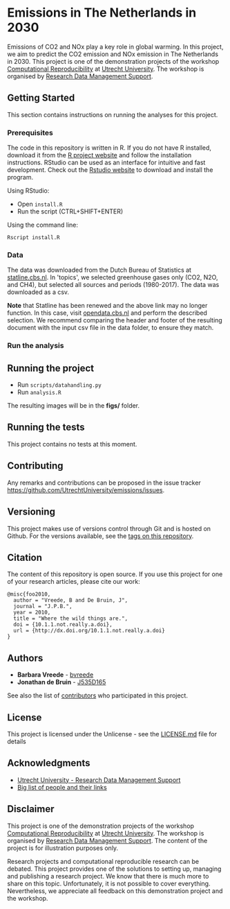 # Emissions in The Netherlands in 2030

Emissions of CO2 and NOx play a key role in global warming. In this project,
we aim to predict the CO2 emission and NOx emission in The Netherlands in
2030. This project is one of the demonstration projects of the workshop
[Computational Reproducibility](https://github.com/UtrechtUniversity/workshop-computational-reproducibility) at [Utrecht
University](https://www.uu.nl). The workshop is organised by [Research Data
Management Support](https://www.uu.nl/en/research/research-data-management).


## Getting Started

This section contains instructions on running the analyses for this project. 

### Prerequisites

The code in this repository is written in R. If you do not have R installed,
download it from the [R project website](https://www.r-project.org/) and follow the
installation instructions. RStudio can be used as an interface for intuitive and fast
development. Check out the [Rstudio website](https://www.rstudio.com/) to
download and install the program.

Using RStudio:

- Open `install.R`
- Run the script (CTRL+SHIFT+ENTER)

Using the command line:

```
Rscript install.R
```

### Data

The data was downloaded from the Dutch Bureau of Statistics at [statline.cbs.nl](http://statline.cbs.nl/Statweb/selection/VW=T&DM=SLEN&PA=7063ENG&D1=a&D2=a&D3=a&LA=EN&HDR=T&STB=G1,G2). In 'topics', we selected greenhouse gases only
(CO2, N2O, and CH4), but selected all sources and periods (1980-2017). The
data was downloaded as a csv.

**Note** that Statline has been renewed and the above link may no longer function. In
this case, visit [opendata.cbs.nl](https://opendata.cbs.nl/statline/#/CBS/en/dataset/7063eng/table?ts=1537862508225) and perform the described selection. We
recommend comparing the header and footer of the resulting document with the
input csv file in the data folder, to ensure they match.


### Run the analysis

## Running the project
- Run `scripts/datahandling.py`
- Run `analysis.R`

The resulting images will be in the **figs/** folder.


## Running the tests

This project contains no tests at this moment.

## Contributing

Any remarks and contributions can be proposed in the issue tracker
https://github.com/UtrechtUniversity/emissions/issues. 

## Versioning

This project makes use of versions control through Git and is hosted on
Github. For the versions available, see the [tags on this repository](https://github.com/UtrechtUniversity/emissions/tags).

## Citation 

The content of this repository is open source. If you use this project for one of
your research articles, please cite our work:

```
@misc{foo2010,
  author = "Vreede, B and De Bruin, J",
  journal = "J.P.B.",
  year = 2010,
  title = "Where the wild things are.",
  doi = {10.1.1.not.really.a.doi},
  url = {http://dx.doi.org/10.1.1.not.really.a.doi}
}
```

## Authors

* **Barbara Vreede** - [bvreede](https://github.com/bvreede)
* **Jonathan de Bruin** - [J535D165](https://github.com/J535D165)

See also the list of
[contributors](https://github.com/your/project/contributors) who participated
in this project.

## License

This project is licensed under the Unlicense - see the [LICENSE.md](LICENSE.md) file for details

## Acknowledgments

* [Utrecht University - Research Data Management Support](https://www.uu.nl/en/research/research-data-management)
* [Big list of people and their links](http://example.org/)

## Disclaimer

This project is one of the demonstration projects of the workshop
[Computational Reproducibility](https://github.com/UtrechtUniversity/workshop-computational-reproducibility) at [Utrecht
University](https://www.uu.nl). The workshop is organised by [Research Data
Management Support](https://www.uu.nl/en/research/research-data-management).
The content of the project is for illustration purposes only. 

Research projects and computational reproducible research can be debated. This
project provides one of the solutions to setting up, managing and publishing a
research project. We know that there is much more to share on this topic.
Unfortunately, it is not possible to cover everything. Nevertheless, we
appreciate all feedback on this demonstration project and the workshop.












